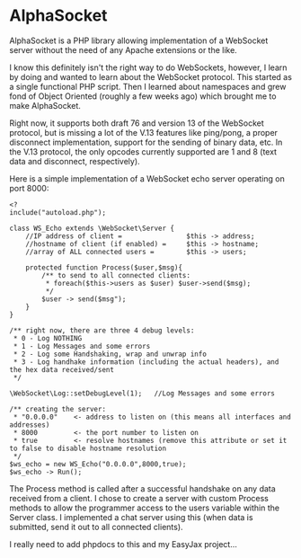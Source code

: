 AlphaSocket
===========

AlphaSocket is a PHP library allowing implementation of a WebSocket server without the need of any Apache extensions or the like.

I know this definitely isn't the right way to do WebSockets, however, I learn by doing and wanted to learn about the WebSocket protocol.  This started as a single functional PHP script.  Then I learned about namespaces and grew fond of Object Oriented (roughly a few weeks ago) which brought me to make AlphaSocket.

Right now, it supports both draft 76 and version 13 of the WebSocket protocol, but is missing a lot of the V.13 features like ping/pong, a proper disconnect implementation, support for the sending of binary data, etc.  In the V.13 protocol, the only opcodes currently supported are 1 and 8 (text data and disconnect, respectively).

Here is a simple implementation of a WebSocket echo server operating on port 8000:

	<?
	include("autoload.php");

	class WS_Echo extends \WebSocket\Server {
		//IP address of client =				$this -> address;
		//hostname of client (if enabled) =		$this -> hostname;
		//array of ALL connected users = 		$this -> users;
		
		protected function Process($user,$msg){
			/** to send to all connected clients:
			 * foreach($this->users as $user) $user->send($msg);
			 */
			$user -> send($msg");
		}
	}

	/** right now, there are three 4 debug levels:
	 * 0 - Log NOTHING
	 * 1 - Log Messages and some errors
	 * 2 - Log some Handshaking, wrap and unwrap info
	 * 3 - Log handhake information (including the actual headers), and the hex data received/sent
	 */
	 
	\WebSocket\Log::setDebugLevel(1);	//Log Messages and some errors

	/** creating the server:
	 * "0.0.0.0"	<- address to listen on (this means all interfaces and addresses)
	 * 8000			<- the port number to listen on
	 * true			<- resolve hostnames (remove this attribute or set it to false to disable hostname resolution
	 */
	$ws_echo = new WS_Echo("0.0.0.0",8000,true);
	$ws_echo -> Run();

The Process method is called after a successful handshake on any data received from a client.  I chose to create a server with custom Process methods to allow the programmer access to the users variable within the Server class.  I implemented a chat server using this (when data is submitted, send it out to all connected clients).

I really need to add phpdocs to this and my EasyJax project...